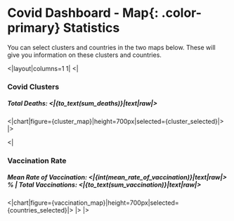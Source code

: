 # Covid Dashboard - **Map**{: .color-primary} Statistics

You can select clusters and countries in the two maps below. These will give you information on these clusters and countries. 

<|layout|columns=1 1|
<|
### Covid Clusters
##### Total Deaths: <|{to_text(sum_deaths)}|text|raw|>
<|chart|figure={cluster_map}|height=700px|selected={cluster_selected}|>
|>

<|
### Vaccination Rate
##### Mean Rate of Vaccination: <|{int(mean_rate_of_vaccination)}|text|raw|> % | Total Vaccinations: <|{to_text(sum_vaccination)}|text|raw|>
<|chart|figure={vaccination_map}|height=700px|selected={countries_selected}|>
|>
|>


[//]: <> (This is a Markdown comment, here is how you can create the same map with Taipy:)
[//]: <> (<|{data_province_displayed}|chart|type=scattermapbox|lat=Latitude|lon=Longitude|marker={marker_map}|layout={layout_map}|text=Text|mode=markers|height=800px|options={options}|>)